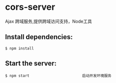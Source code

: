 # cors-server
Ajax 跨域服务,提供跨域访问支持，Node工具


## Install dependencies:

```shell
$ npm install
```

## Start the server:

```shell
$ npm start                        启动开发环境服务
```

